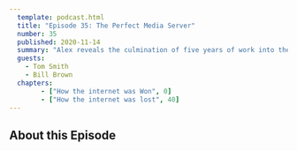 ```yaml
---
  template: podcast.html
  title: "Episode 35: The Perfect Media Server"
  number: 35
  published: 2020-11-14
  summary: "Alex reveals the culmination of five years of work into the Perfect Media Server. And we respond to a ton of feedback."
  guests:
    - Tom Smith
    - Bill Brown
  chapters:
        - ["How the internet was Won", 0]
        - ["How the internet was lost", 40]
---
```

## About this Episode
